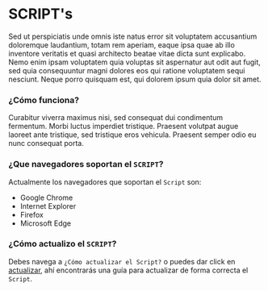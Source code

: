 # SCRIPT's
Sed ut perspiciatis unde omnis iste natus error sit voluptatem accusantium doloremque laudantium, totam rem aperiam, eaque ipsa quae ab illo inventore veritatis et quasi architecto beatae vitae dicta sunt explicabo. Nemo enim ipsam voluptatem quia voluptas sit aspernatur aut odit aut fugit, sed quia consequuntur magni dolores eos qui ratione voluptatem sequi nesciunt. Neque porro quisquam est, qui dolorem ipsum quia dolor sit amet.

### ¿Cómo funciona?
Curabitur viverra maximus nisi, sed consequat dui condimentum fermentum. Morbi luctus imperdiet tristique. Praesent volutpat augue laoreet ante tristique, sed tristique eros vehicula. Praesent semper odio eu nunc consequat porta.

### ¿Que navegadores soportan el `SCRIPT`?
Actualmente los navegadores que soportan el `Script` son:

* Google Chrome
* Internet Explorer
* Firefox
* Microsoft Edge

### ¿Cómo actualizo el `SCRIPT`?
<!-- Debes de navegar a `¿Cómo actualizar el sdk?` o puedes dar click en [actualizar], ahí encontrarás una guía para actualizar de forma correcta el SDK. -->
Debes navega a `¿Cómo actualizar el Script?` o puedes dar click en [actualizar], ahí encontrarás una guía para actualizar de forma correcta el `Script`.

[actualizar]: upgrades/update-script.md